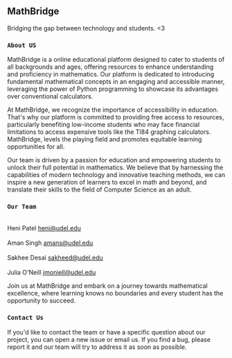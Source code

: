 ## MathBridge

Bridging the gap between technology and students. <3 

### `About US`

MathBridge is a online educational platform designed to cater to students of all backgrounds and ages, offering resources to enhance understanding and proficiency in mathematics. Our platform is dedicated to introducing fundamental mathematical concepts in an engaging and accessible manner, leveraging the power of Python programming to showcase its advantages over conventional calculators.

At MathBridge, we recognize the importance of accessibility in education. That's why our platform is committed to providing free access to resources, particularly benefiting low-income students who may face financial limitations to access expensive tools like the TI84 graphing calculators. MathBridge, levels the playing field and promotes equitable learning opportunities for all.

Our team is driven by a passion for education and empowering students to unlock their full potential in mathematics. We believe that by harnessing the capabilities of modern technology and innovative teaching methods, we can inspire a new generation of learners to excel in math and beyond, and translate their skills to the field of Computer Science as an adult.

### `Our Team`

<br>Heni Patel      heni@udel.edu</br>
<br>Aman Singh      amans@udel.edu</br>
<br>Sakhee Desai    sakheed@udel.edu</br>
<br>Julia O'Neill   jmoniell@udel.edu</br>

Join us at MathBridge and embark on a journey towards mathematical excellence, where learning knows no boundaries and every student has the opportunity to succeed.

### `Contact Us`

If you'd like to contact the team or have a specific question about our project, you can open a new issue or email us. If you find a bug, please report it and our team will try to address it as soon as possible.